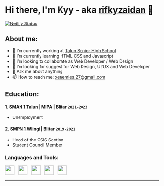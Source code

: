 # Hi there, I'm Kyy - aka [rifkyzaidan](https://www.youtube.com/channel/UCNtVKQZIVFwFn0sfZfQCgbg) 👋

[![Netlify Status](https://api.netlify.com/api/v1/badges/8147ab03-2bd5-4415-bf24-5bc0056c1c56/deploy-status)](https://app.netlify.com/sites/kyy-portfolio-1/deploys)

## About me:
- 🔭 I’m currently working at [Talun Senior High School](https://instagram.com/osmatablitar?igshid=YmMyMTA2M2Y=)
- 🌱 I’m currently learning HTML CSS and Javascript
- 👯 I’m looking to collaborate as Web Developer / Web Design
- 🤔 I’m looking for suggest for Web Design, UI/UX and Web Developer
- 💬 Ask me about anything
- 📫 How to reach me: xenemies.27@gmail.com

## Education:

#### 1. [SMAN 1 Talun](http://sman1talun.sch.id/) | MIPA | Blitar `2021-2023`
   - Unemployment
 #### 2. [SMPN 1 Wlingi](https://smpn1wlingi.sch.id/) | Blitar `2019-2021`
   - Head of the OSIS Section
   - Student Council Member

### Languages and Tools:

[<img align="left" width="30px" src="https://cdn.icon-icons.com/icons2/1298/PNG/512/2333390-html-html5-internet-website_85590.png" style="padding-right:10px;" />][webdev]
[<img align="left" alt="" width="30px" src="https://cdn.icon-icons.com/icons2/512/PNG/512/css3-02_icon-icons.com_50917.png" style="padding-right:10px;" />][webdev]
[<img align="left" alt="" width="30px" src="https://cdn.icon-icons.com/icons2/2566/PNG/512/javascript_icon_153511.png" style="padding-right:10px;" />][webdev]
[<img align="left" alt="" width="30px" src="https://cdn.icon-icons.com/icons2/2248/PNG/512/react_icon_135264.png" style="padding-right:10px;" />][webdev]
[<img align="left" alt="" width="30px" src="https://cdn.icon-icons.com/icons2/3206/PNG/512/bootstrap_icon_195906.png" style="padding-right:0px;" />][webdev]

<br />
<br />

---

[webdev]: https://github.com/BangKyy/ngabskyy
